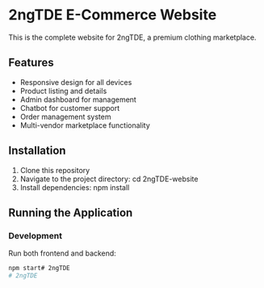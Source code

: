 # 2ngTDE E-Commerce Website

This is the complete website for 2ngTDE, a premium clothing marketplace.

## Features

- Responsive design for all devices
- Product listing and details
- Admin dashboard for management
- Chatbot for customer support
- Order management system
- Multi-vendor marketplace functionality

## Installation

1. Clone this repository
2. Navigate to the project directory: cd 2ngTDE-website
3. Install dependencies: npm install

## Running the Application

### Development

Run both frontend and backend:
```bash
npm start# 2ngTDE
# 2ngTDE
